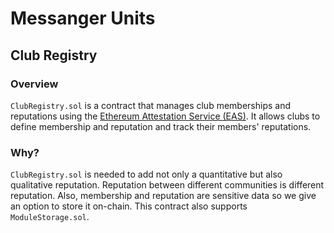 # Messanger Units

## Club Registry

### Overview

`ClubRegistry.sol` is a contract that manages club memberships and reputations
using the [Ethereum Attestation Service (EAS)](https://docs.attest.sh/).
It allows clubs to define membership and reputation and track their members' reputations.

### Why?

`ClubRegistry.sol` is needed to add not only a quantitative but also qualitative reputation.
Reputation between different communities is different reputation.
Also, membership and reputation are sensitive data so we give an option to store it on-chain.
This contract also supports `ModuleStorage.sol`.
